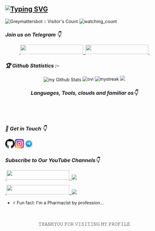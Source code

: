 ## [![Typing SVG](https://readme-typing-svg.herokuapp.com?font=Lemon+milk&color=Y70000&lines=Welcome+to+GreyMatter's+Profile;I+am+a+beginer+Entrepreneur;Learning+Python+...;I+am+a+Pharmacist+...;Subscribe+GreyMatter's+YT+on+YouTube..;Please+Star+and+Fork+My+Repos)](https://git.io/typing-svg)

<img src="https://profile-counter.glitch.me/{Greymattersbot}/count.svg" alt="Greymattersbot :: Visitor's Count" />

<img src="https://komarev.com/ghpvc/?username=Greymattersbot&color=brightgreen" alt="watching_count" />

<h3><b><i>Join us on Telegram 👇</i></b></h3>
<p align="center">
<a href="https://www.telegram.dog/GreyMatter_Bots">
    &nbsp;<img src="https://img.shields.io/badge/GreyMatter's Bot-blue?style=flat-square&logo=telegram" width="200" height="30">&nbsp;
<a href="https://www.telegram.dog/GreyMatters_Bots_Discussion">
  <img src="https://img.shields.io/badge/Join Support Group-blue?logo=telegram" width="200" height="30">&nbsp;
  </a>
</p>

<h3><b><i>🏆 Github Statistics :-</i></b></h3>
<p align="center">
<img align="center" src="https://github-readme-stats.vercel.app/api?username=Greymattersbot&include_all_commits=true&count_private=true&show_icons=true&line_height=20&title_color=2B5BBD&icon_color=1124BB&text_color=A1A1A1&bg_color=0,000000,130F40" alt="my Github Stats"/>
<img src="https://github-readme-stats.vercel.app/api/top-langs?username=Greymattersbot&show_icons=true&locale=en&layout=compact&theme=chartreuse-dark" alt="ovi"/>
<img src="https://github-readme-streak-stats.herokuapp.com/?user=Greymattersbot&theme=chartreuse-dark" alt="mystreak"/>
<a href="https://github.com/Greymattersbot"><img width=550 src="https://github-profile-trophy.vercel.app/?username=Greymattersbot&theme=dracula&no-frame=true&title=Followers,Stars,Commit,Repository,Issues"/></a>

</div>

<h3 align="center">
  <b><i>Languages, Tools, clouds and familiar os👇</i></b>
</h3>

<p align="center">
<img src="https://img.shields.io/badge/Python-white?style=for-the-badge&logo=python&logoColor=azure-blue" alt="">
<img src="https://img.shields.io/badge/MongoDB-4EA94B?style=for-the-badge&logo=mongodb&logoColor=white" alt="" srcset="">
<img src="https://img.shields.io/badge/Ubuntu-E95420?style=for-the-badge&logo=ubuntu&logoColor=white" alt="" srcset="">
<img src="https://img.shields.io/badge/Heroku-430098?style=for-the-badge&logo=heroku&logoColor=white" alt="" srcset="">
</p>
<p align="center">
<img src="https://img.shields.io/badge/GitHub-092E20?style=for-the-badge&logo=github&logoColor=white" alt="" srcset="">
<img src="https://img.shields.io/badge/Termux-414141?style=for-the-badge&logo=tmux&logoColor=#1BB91F" alt="">
</p>

<h3><b><i>📡 Get in Touch 👇</i></b></h3>
<a href="https://github.com/Greymattersbot"><img align="left" title="Github" alt="Github" width="30px" src="assets/github.png" /></a>
<a href="https://www.instagram.com/GreyMatters_Moksh.658"><img align="left" title="Instagram" alt="Instagram" width="30px" src="assets/instagram.png" /></a>
<a href="https://www.telegram.dog/GreyMatter_Bot"><img align="left" title="Telegram" alt="Telegram" width="30px" src="assets/telegram.png" /></a>

<br>
<br>
<h3><b><i>Subscribe to Our YouTube Channels👇</i></b></h3>
<p align="centre">
<a href="https://www.youtube.com/@GreyMattersYT">
    &nbsp;<img src="https://img.shields.io/badge/GreyMatter's YT-FF0000?style=flat-square&logo=YouTube" width="200" height="30">&nbsp;
<a href="https://youtube.com/@GreyMattersYT"> <img src="https://img.shields.io/youtube/channel/subscribers/UCKmxefKrj5UKCHjZx7dsdpA?V?label=Subscribers&style=for-the-badge&color=FF0000&labelColor=ce463"/> </a>
</p>
<p align="centre">
<a href="https://www.youtube.com/@GreyMattersBot">
    &nbsp;<img src="https://img.shields.io/badge/GreyMatter's Bot-FF0000?style=flat-square&logo=YouTube" width="200" height="30">&nbsp;
<a href="https://youtube.com/@GreyMattersBot"> <img src="https://img.shields.io/youtube/channel/subscribers/UCaDNZ02UYe0GsM5Ob0jE82g?V?label=Subscribers&style=for-the-badge&color=FF0000&labelColor=ce463"/> </a>
</p>

- ⚡ Fun fact: I'm a Pharmacist by profession...
<br>
<p align="center">
𝚃𝙷𝙰𝙽𝙺𝚈𝙾𝚄 𝙵𝙾𝚁 𝚅𝙸𝚂𝙸𝚃𝙸𝙽𝙶 𝙼𝚈 𝙿𝚁𝙾𝙵𝙸𝙻𝙴
</p>
